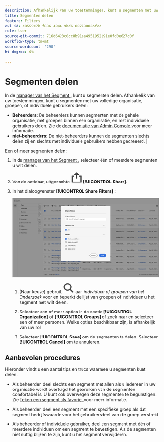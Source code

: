 ```yaml
---
description: Afhankelijk van uw toestemmingen, kunt u segmenten met uw volledige organisatie, groepen, of individuele gebruikers delen.
title: Segmenten delen
feature: Filters
exl-id: c8559c7b-f886-4046-9bd6-80778882afcc
role: User
source-git-commit: 716d6423c0cc8b91aa4951952191e0fd0e627c0f
workflow-type: tm+mt
source-wordcount: '290'
ht-degree: 0%

---
```


# Segmenten delen

In de [ manager van het Segment ](manage-filters.md), kunt u segmenten delen. Afhankelijk van uw toestemmingen, kunt u segmenten met uw volledige organisatie, groepen, of individuele gebruikers delen:

* **Beheerders**: De beheerders kunnen segmenten met de gehele organisatie, met groepen binnen een organisatie, en met individuele gebruikers delen. Zie de [ documentatie van Admin Console ](https://helpx.adobe.com/enterprise/using/manage-products.html) voor meer informatie.
* **niet-beheerders**: De niet-beheerders kunnen de segmenten slechts delen zij en slechts met individuele gebruikers hebben gecreeerd. |

Een of meer segmenten delen:

1. In de [ manager van het Segment ](manage-filters.md), selecteer één of meerdere segmenten u wilt delen.
1. Van de actiebar, uitgezochte ![ Aandeel ](/help/assets/icons/ShareAlt.svg) **[!UICONTROL Share]**.
1. In het dialoogvenster **[!UICONTROL Share Filters]** :

   ![ de dialoog van de Filters van het Aandeel ](assets/share-filter-dialog.png)

   1. (Naar keuze) gebruik ![ Onderzoek ](/help/assets/icons/Search.svg) aan *individuen of groepen van het Onderzoek* voor en beperkt de lijst van groepen of individuen u het segment met wilt delen.

   1. Selecteer een of meer opties in de sectie **[!UICONTROL Organization]** of **[!UICONTROL Groups]** of zoek naar en selecteer een of meer personen. Welke opties beschikbaar zijn, is afhankelijk van uw rol.

   1. Selecteer **[!UICONTROL Save]** om de segmenten te delen. Selecteer **[!UICONTROL Cancel]** om te annuleren.

## Aanbevolen procedures

Hieronder vindt u een aantal tips en trucs waarmee u segmenten kunt delen.

* Als beheerder, deel slechts een segment met allen als u iedereen in uw organisatie wordt overtuigd het gebruiken van de segmenten comfortabel is. U kunt ook overwegen deze segmenten te begunstigen. Zie [ Teken een segment als favoriet ](filters-favorite.md) voor meer informatie.

* Als beheerder, deel een segment met een specifieke groep als dat segment bedrijfswaarde voor het gebruikersdeel van die groep verstrekt

* Als beheerder of individuele gebruiker, deel een segment met één of meerdere individuen om een segment te bevestigen. Als de segmenten niet nuttig blijken te zijn, kunt u het segment verwijderen.
